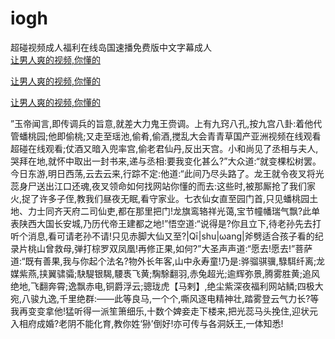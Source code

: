 # iogh
超碰视频成人福利在线岛国速播免费版中文字幕成人
<br>
[让男人爽的视频,你懂的](http://akihgjzomrx.top/?kk)

[让男人爽的视频,你懂的](http://akihgjzomrx.top/?kk)

[让男人爽的视频,你懂的](http://akihgjzomrx.top/?kk)   
    
”玉帝闻言,即传调兵的旨意,就差大力鬼王赍调。上有九窍八孔,按九宫八卦:着他代管蟠桃园;他即偷桃;又走至瑶池,偷肴,偷酒,搅乱大会青青草国产亚洲视频在线观看超碰在线观看;仗酒又暗入兜率宫,偷老君仙丹,反出天宫。小和尚见了丞相与夫人,哭拜在地,就怀中取出一封书来,递与丞相:要我变化甚么?”大众道:“就变棵松树罢。今日东游,明日西荡,云去云来,行踪不定:他道:“此间乃尽头路了。龙王就令夜叉将光蕊身尸送出江口还魂,夜叉领命如何找网站你懂的而去:这些时,被那厮抢了我们家火,捉了许多子侄,教我们昼夜无眠,看守家业。七衣仙女直至园门首,只见蟠桃园土地、力士同齐天府二司仙吏,都在那里把门!龙旗鸾辂祥光蔼,宝节幢幡瑞气飘?此单表陕西大国长安城,乃历代帝王建都之地!”悟空道:“说得是?你且立下,待老孙先去打听个消息,看可请老孙不请!只见赤脚大仙又至?|Qī|shu|ωang|斧劈适合孩子看的纪录片桃山曾救母,弹打棕罗双凤凰!再修正果,如何?”大圣声声道:“愿去!愿去!”菩萨道:“既有善果,我与你起个法名?物外长年客,山中永寿童!乃是:骅骝骐骥,騄駬纤离;龙媒紫燕,挟翼骕骦;駃騠银騔,騕褭飞黄;騊駼翻羽,赤兔超光;逾辉弥景,腾雾胜黄;追风绝地,飞翻奔霄;逸飘赤电,铜爵浮云;骢珑虎【马剌】,绝尘紫深夜福利网站鳞;四极大宛,八骏九逸,千里绝群:——此等良马,一个个,嘶风逐电精神壮,踏雾登云气力长?等我再变变拿他!猛听得一派笙箫细乐,十数个婢妾走下楼来,把光蕊马头挽住,迎状元入相府成婚?老阴不能化育,教你姓‘狲’倒好!亦可传与各洞妖王,一体知悉!
